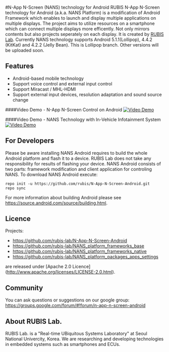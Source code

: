 #N-App N-Screen (NANS) technology for Android
RUBIS N-App N-Screen technology for Android (a.k.a. NANS Platform) is a modification of Android Framework which enables to launch and display multiple applications on multiple displays. The project aims to utilize resources on a smartphone which can connect multiple displays more efficently. Not only mirrors contents but also projects seperately on each display.  It is created by [RUBIS Lab](http://rubis.snu.ac.kr).
Currently NANS technology supports Android 5.1.1(Lollipop), 4.4.2 (KitKat) and 4.2.2 (Jelly Bean). 
This is Lollipop branch. 
Other versions will be uploaded soon.

## Features
- Android-based mobile technology
- Support voice control and external input control
- Support Miracast / MHL-HDMI
- Support external input devices, resolution adaptation and sound source change

####Video Demo - N-App N-Screen Control on Android
[![Video Demo](https://github.com/rubis-lab/images/blob/master/N-App%20N-Screen%20Control%20on%20Android.PNG)](https://youtu.be/Y-TmMn7kuhU "N-App N-Screen Control on Android by SNU")

####Video Demo - NANS Technology with In-Vehicle Infotainment System
[![Video Demo](https://github.com/rubis-lab/images/blob/master/NANS%20Technology%20with%20In-Vehicle%20Infotainment%20System.PNG)](https://youtu.be/KTYCjc8aoMU "NANS Technology with In-Vehicle Infotainment System")

## For Developers
Please be aware installing NANS Android requires to build the whole Android platform and flash it to a device. RUBIS Lab does not take any responsibility for results of flashing your device.
NANS Android consists of two parts: framework modification and client application for controling NANS. To download NANS Android execute:

    repo init -u https://github.com/rubis/N-App-N-Screen-Android.git
    repo sync

For more information about building Android please see https://source.android.com/source/building.html.

## Licence
Projects:
* https://github.com/rubis-lab/N-App-N-Screen-Android 
* https://github.com/rubis-lab/NANS_platform_frameworks_base
* https://github.com/rubis-lab/NANS_platform_frameworks_native
* https://github.com/rubis-lab/NANS_platform_packages_apps_settings

are released under [Apache 2.0 Licence] (http://www.apache.org/licenses/LICENSE-2.0.html).

## Community
You can ask questions or suggestions on our google group: 
https://groups.google.com/forum/#!forum/n-app-n-screen-android

## About RUBIS Lab.
RUBIS Lab. is a "Real-time UBiquitous Systems Laboratory" at Seoul National Univercity, Korea.
We are researching and developing technologies in embedded systems such as smartphones and ECUs.

